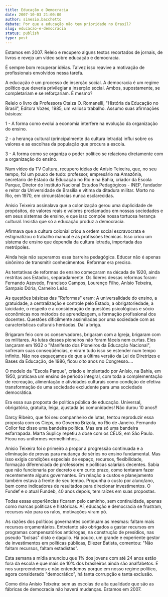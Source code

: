 ```yaml
---
title: Educação e Democracia
date: 2007-10-03 21:00:00
author: sinesio.bacchetto
debate: Por que a educação não tem prioridade no Brasil?
slug: educacao-e-democracia
status: publish 
type: post
---
```


  

Estamos em 2007. Releio e recupero alguns textos recortados de jornais, de livros e revejo um vídeo sobre educação e democracia.   

  

É sempre bom recuperar idéias. Talvez isso reavive a motivação de profissionais envolvidos nessa tarefa.  

  

A educação é um processo de inserção social. A democracia é um regime político que deveria privilegiar a inserção social. Ambos, supostamente, se completariam e se reforçariam. É mesmo?  

  

Releio o livro da Professora Otaiza O. Romanelli, "História da Educação no Brasil", Editora Vozes, 1985, um valioso trabalho. Assumo suas afirmações básicas:  

  

1 - A forma como evolui a economia interfere na evolução da organização do ensino.  

  

2 - a herança cultural (principalmente da cultura letrada) influi sobre os valores e as escolhas da população que procura a escola.  

  

3 - A forma como se organiza o poder político se relaciona diretamente com a organização do ensino.  

  

Num vídeo da TV Cultura, recupero idéias de Anísio Teixeira, que, no seu tempo, foi um pouco de tudo: professor, empresário na Amazônia, secretario de Estado da Educação no Rio e na Bahia, criador da Escola Parque, Diretor do Instituto Nacional Estudos Pedagógicos - INEP, fundador e reitor da Universidade de Brasília e vítima da ditadura militar. Morto no Rio, em 1970, em circunstâncias nunca esclarecidas.  

  

Anísio Teixeira assinalava que a colonização gerou uma duplicidade de propósitos, de valores reais e valores proclamados em nossas sociedades e em seus sistemas de ensino, e que isso compõe nossa tortuosa herança cultural. Insistia que só a educação produz a democracia.  

  

Afirmava que a cultura colonial criou a ordem social escravocrata e estigmatizou o trabalho manual e as profissões técnicas. Isso criou um sistema de ensino que dependia da cultura letrada, importada das metrópoles.   

  

Ainda hoje não superamos essa barreira pedagógica. Educar não é apenas sinônimo de transmitir conhecimentos. Reformar era preciso.  

  

As tentativas de reformas de ensino começaram na década de 1920, ainda restritas aos Estados, separadamente. Os líderes dessas reformas foram: Fernando Azevedo, Francisco Campos, Lourenço Filho, Anísio Teixeira, Sampaio Dória, Carneiro Leão.  

  

 As questões básicas das "Reformas" eram: A universalidade do ensino, a gratuidade, a centralização e controle pelo Estado, a obrigatoriedade, a laicidade, o respeito e a consideração de questões psicológicas e sócio econômicas nos métodos de aprendizagem, a formação profissional dos docentes. Questões dificilmente assimiladas por uma sociedade com as características culturais herdadas. Daí a briga.  

  

Brigaram feio com os conservadores, brigaram com a Igreja, brigaram com os militares. As lutas desses pioneiros não foram fáceis nem curtas. Eles lançaram em 1932 o "Manifesto dos Pioneiros da Educação Nacional", sofreram suas conseqüências, e viram tudo isso se estender num tempo infinito. Não nos esqueçamos de que a última versão da Lei de Diretrizes e Bases da Educação, de 1986, ficou oito anos no Congresso....  

  

O modelo da "Escola Parque", criado e implantado por Anísio, na Bahia, em 1950, praticava um ensino de período integral, com toda a complementação de recreação, alimentação e atividades culturais como condição de efetiva transformação de uma sociedade excludente para uma sociedade democrática.   

  

Era essa sua proposta de política pública de educação. Universal, obrigatória, gratuita, leiga, ajustada às comunidades! Não durou 10 anos!!  

  

Darcy Ribeiro, que foi seu companheiro de lutas, tentou reproduzir essa proposta com os Cieps, no Governo Brizola, no Rio de Janeiro. Fernando Collor fez disso uma bandeira política. Mas era só uma bandeira esfarrapada. Marta Suplicy repetiu a dose com os CÉUS, em São Paulo. Ficou nos uniformes vermelhinhos...  

  

Anísio Teixeira foi o primeiro a propor a progressão continuada e a eliminação de provas para mudança de séries no ensino fundamental. Mas isso exigia condições especiais de espaço, recursos, flexibilidade, formação diferenciada de professores e políticas salariais decentes. Sabia que não funcionaria por decreto e em curto prazo, como tentaram fazer recentemente alguns governantes. Em relação a custos e planejamento também estava à frente de seu tempo. Propunha o custo por aluno/ano, bem como indicadores de resultados para direcionar investimentos. O Fundef e o atual Fundeb, 40 anos depois, tem raízes em suas propostas.  

  

Todas essas experiências ficaram pelo caminho, sem continuidade, apenas como marcas políticas e históricas. Aí, educação e democracia se frustram, recursos vão para os ralos, motivações viram pó.  

  

As razões dos políticos governantes continuam as mesmas: faltam mais recursos orçamentários. Entretanto são obrigados a gastar recursos em programas compensatórios antidrogas, na construção de presídios, nas pseudo "bolsas" disto e daquilo. Há pouco, um grande e experiente gestor de investimentos em políticas públicas, Eliezer Batista, comentou: "Não faltam recursos, faltam estadistas".  

  

Esta semana a mídia anunciou que 1% dos jovens com até 24 anos estão fora da escola e que mais de 10% dos brasileiros ainda são analfabetos. E nos surpreendemos e não entendemos porque em nosso regime político, agora considerado "democrático", há tanta corrupção e tanta exclusão.   

  

Como diria Anísio Teixeira: sem as escolas de alta qualidade que são as fábricas de democracia não haverá mudanças. Estamos em 2007.
